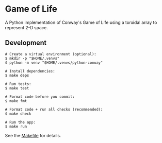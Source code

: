 # Game of Life

A Python implementation of Conway's Game of Life using a toroidal array to
represent 2-D space.

## Development

```console
# Create a virtual environment (optional):
$ mkdir -p "$HOME/.venvs"
$ python -m venv "$HOME/.venvs/python-conway"

# Install dependencies:
$ make deps

# Run tests:
$ make test

# Format code before you commit:
$ make fmt

# Format code + run all checks (recommended):
$ make check

# Run the app:
$ make run
```

See the [Makefile](./Makefile) for details.
